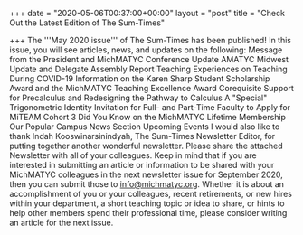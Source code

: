 +++
date = "2020-05-06T00:37:00+00:00"
layout = "post"
title = "Check Out the Latest Edition of The Sum-Times"

+++
The '''May 2020 issue''' of The Sum-Times has been published! In this issue, you will see articles, news, and updates on the following:
Message from the President and MichMATYC Conference Update
AMATYC Midwest Update and Delegate Assembly Report
Teaching Experiences on Teaching During COVID-19
Information on the Karen Sharp Student Scholarship Award and the MichMATYC Teaching Excellence Award
Corequisite Support for Precalculus and Redesigning the Pathway to Calculus
A "Special" Trigonometric Identity
Invitation for Full- and Part-Time Faculty to Apply for MiTEAM Cohort 3
Did You Know on the MichMATYC Lifetime Membership
Our Popular Campus News Section
Upcoming Events
I would also like to thank Indah Kooswinarsinindyah, The Sum-Times Newsletter Editor, for putting together another wonderful newsletter. Please share the attached Newsletter with all of your colleagues. Keep in mind that if you are interested in submitting an article or information to be shared with your MichMATYC colleagues in the next newsletter issue for September 2020, then you can submit those to info@michmatyc.org. Whether it is about an accomplishment of you or your colleagues, recent retirements, or new hires within your department, a short teaching topic or idea to share, or hints to help other members spend their professional time, please consider writing an article for the next issue. 
